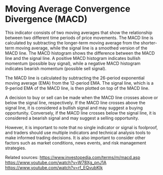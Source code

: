 # Moving Average Convergence Divergence (MACD)

This indicator consists of two moving averages that show the relationship between two different time periods of price movements. The MACD line is calculated by subtracting the longer-term moving average from the shorter-term moving average, while the signal line is a smoothed version of the MACD line. The MACD histogram shows the difference between the MACD line and the signal line. A positive MACD histogram indicates bullish momentum (possible buy signal), while a negative MACD histogram indicates bearish momentum (possible sell signal).


The MACD line is calculated by subtracting the 26-period exponential moving average (EMA) from the 12-period EMA. The signal line, which is a 9-period EMA of the MACD line, is then plotted on top of the MACD line.

A decision to buy or sell can be made when the MACD line crosses above or below the signal line, respectively. If the MACD line crosses above the signal line, it is considered a bullish signal and may suggest a buying opportunity. Conversely, if the MACD line crosses below the signal line, it is considered a bearish signal and may suggest a selling opportunity.

However, it is important to note that no single indicator or signal is foolproof, and traders should use multiple indicators and technical analysis tools to make informed trading decisions. It is also important to consider other factors such as market conditions, news events, and risk management strategies.


Related sources:
https://www.investopedia.com/terms/m/macd.asp
https://www.youtube.com/watch?v=W78Xg_pnJ1A
https://www.youtube.com/watch?v=rf_EQvubKlk